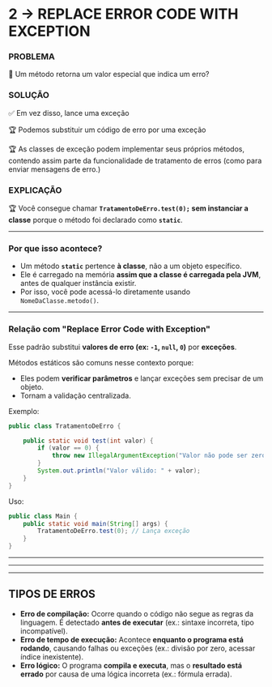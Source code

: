 # 2 → REPLACE ERROR CODE WITH EXCEPTION

### PROBLEMA

🚨 Um método retorna um valor especial que indica um erro?


### SOLUÇÃO

✅ Em vez disso, lance uma exceção

🏆 Podemos substituir um código de erro por uma exceção 

🏆 As classes de exceção podem implementar seus próprios métodos, contendo assim parte da funcionalidade de tratamento de erros (como para enviar mensagens de erro.)


### EXPLICAÇÃO

🏆 Você consegue chamar **`TratamentoDeErro.test(0);` sem instanciar a classe** porque o método foi declarado como **`static`**.

---

### **Por que isso acontece?**

- Um método **`static`** pertence **à classe**, não a um objeto específico.
- Ele é carregado na memória **assim que a classe é carregada pela JVM**, antes de qualquer instância existir.
- Por isso, você pode acessá-lo diretamente usando `NomeDaClasse.metodo()`.

---

### **Relação com "Replace Error Code with Exception"**

Esse padrão substitui **valores de erro (ex: `-1`, `null`, `0`)** por **exceções**.

Métodos estáticos são comuns nesse contexto porque:

- Eles podem **verificar parâmetros** e lançar exceções sem precisar de um objeto.
- Tornam a validação centralizada.

Exemplo:

```java
public class TratamentoDeErro {

    public static void test(int valor) {
        if (valor == 0) {
            throw new IllegalArgumentException("Valor não pode ser zero!");
        }
        System.out.println("Valor válido: " + valor);
    }
}

```

Uso:

```java
public class Main {
    public static void main(String[] args) {
        TratamentoDeErro.test(0); // Lança exceção
    }
}

```

---


---
---

## TIPOS DE ERROS

- **Erro de compilação:** Ocorre quando o código não segue as regras da linguagem. É detectado **antes de executar** (ex.: sintaxe incorreta, tipo incompatível).
- **Erro de tempo de execução:** Acontece **enquanto o programa está rodando**, causando falhas ou exceções (ex.: divisão por zero, acessar índice inexistente).
- **Erro lógico:** O programa **compila e executa**, mas o **resultado está errado** por causa de uma lógica incorreta (ex.: fórmula errada).